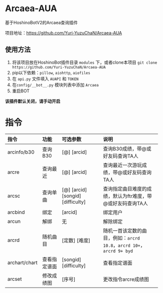 # Arcaea-AUA

基于HoshinoBotV2的Arcaea查询插件

项目地址：https://github.com/Yuri-YuzuChaN/Arcaea-AUA

## 使用方法

1. 将该项目放在HoshinoBot插件目录 `modules` 下，或者clone本项目 `git clone https://github.com/Yuri-YuzuChaN/Arcaea-AUA`
2. pip以下依赖：`pillow`, `aiohttp`, `aiofiles`
3. 在 `api.py` 文件填入 `AUAPI` 和 `TOKEN`
4. 在`config/__bot__.py` 模块列表中添加 `Arcaea`
5. 重启BOT

**该插件默认关闭，请手动开启**

# 指令

| 指令              | 功能      | 可选参数              | 说明                            |
| :---------------- | :-------- | :-------------------- | :------------------------------ |
| arcinfo/b30           | 查询B30   |  [@] [arcid]             | 查询B30成绩，带@或好友码查询TA人 |
| arcre             | 查询最近  |  [@] [arcid]        | 查询最近一次游玩成绩，带@或好友码查询TA人 |
| arcsc             | 查询单曲  |   [@] [arcid] [songid] [difficulty] | 查询指定曲目难度的成绩，默认为ftr难度，带@或好友码查询TA人 |
| arcbind           | 绑定      | [arcid]               | 绑定用户                        |
| arcun             | 解绑      | 无                    | 解除绑定                        |
| arcrd             | 随机曲目   | [定数] [难度]         | 随机一首该定数的曲目，例如：`arcrd 10.8`，`arcrd 10+`，`arcrd 9+ byd` |
| archart/chart     | 查看指定谱面 | [songid] [difficulty] | 查看指定谱面                   |
| arcset            | 修改成绩图 |[序号]                |   更改指令arcre成绩图             |
